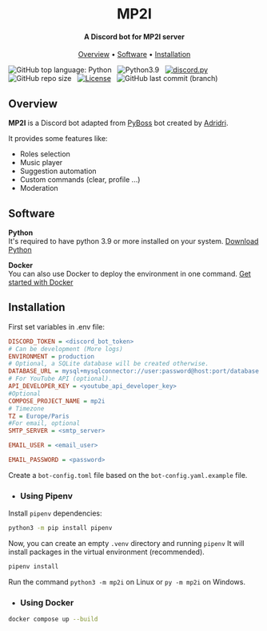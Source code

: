 <h1 align="center">MP2I</h1>
<h4 align="center">A Discord bot for MP2I server </h4>

<p align="center">
    <a href="https://github.com/prepas-mp2i/mp2i-discord-bot#overview">Overview</a> •
    <a href="https://github.com/prepas-mp2i/mp2i-discord-bot#software">Software</a> •
    <a href="https://github.com/prepas-mp2i/mp2i-discord-bot#installation">Installation</a>
</p>

![GitHub top language: Python](https://img.shields.io/github/languages/top/prepas-mp2i/mp2i-discord-bot) &nbsp;
![Python3.9](https://img.shields.io/badge/python-3.9-red) &nbsp;
[![discord.py](https://img.shields.io/badge/discord-py-orange.svg)](https://github.com/Rapptz/discord.py) &nbsp;
![GitHub repo size](https://img.shields.io/github/repo-size/prepas-mp2i/mp2i-discord-bot) &nbsp;
[![License](https://img.shields.io/badge/license-Mozilla%20Public%20License%202.0-green)](LICENSE) &nbsp;
![GitHub last commit (branch)](https://img.shields.io/github/last-commit/prepas-mp2i/mp2i-discord-bot) &nbsp;

## Overview

**MP2I** is a Discord bot adapted from [PyBoss](https://github.com/ajayat/pyboss) bot created by [Adridri](https://github.com/ajayat).

It provides some features like:

- Roles selection
- Music player
- Suggestion automation
- Custom commands (clear, profile ...)
- Moderation

## Software

**Python** <br>
It's required to have python 3.9 or more installed on your system.
[Download Python](https://www.python.org/downloads/)

**Docker** <br>
You can also use Docker to deploy the environment in one command.
[Get started with Docker](https://www.docker.com/get-started)

## Installation

First set variables in .env file:

```ini
DISCORD_TOKEN = <discord_bot_token>
# Can be development (More logs)
ENVIRONMENT = production
# Optional, a SQLite database will be created otherwise.
DATABASE_URL = mysql+mysqlconnector://user:password@host:port/database
# For YouTube API (optional).
API_DEVELOPER_KEY = <youtube_api_developer_key>
#Optional
COMPOSE_PROJECT_NAME = mp2i
# Timezone
TZ = Europe/Paris
#For email, optional
SMTP_SERVER = <smtp_server>

EMAIL_USER = <email_user>

EMAIL_PASSWORD = <password>

```

Create a `bot-config.toml` file based on the `bot-config.yaml.example` file.

- ### Using Pipenv

Install `pipenv` dependencies:

```sh
python3 -m pip install pipenv
```

Now, you can create an empty `.venv` directory and running `pipenv`
It will install packages in the virtual environment (recommended).

```sh
pipenv install
```

Run the command `python3 -m mp2i` on Linux or `py -m mp2i` on Windows.

- ### Using Docker

```sh
docker compose up --build
```
